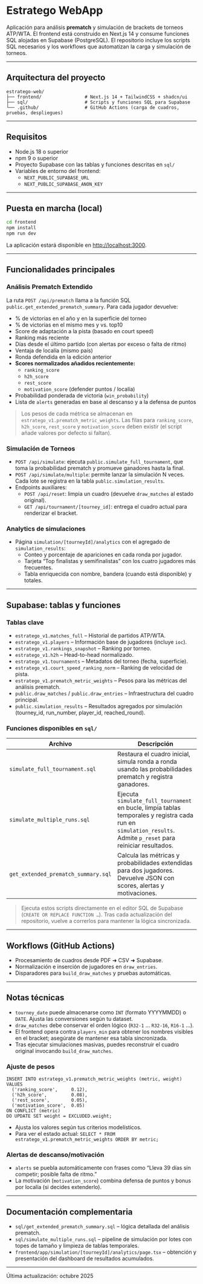 # Estratego WebApp

Aplicación para análisis **prematch** y simulación de brackets de torneos ATP/WTA. El frontend está construido en Next.js 14 y consume funciones SQL alojadas en Supabase (PostgreSQL). El repositorio incluye los scripts SQL necesarios y los workflows que automatizan la carga y simulación de torneos.

---

## Arquitectura del proyecto

```
estratego-web/
├── frontend/                # Next.js 14 + TailwindCSS + shadcn/ui
├── sql/                     # Scripts y funciones SQL para Supabase
└── .github/                 # GitHub Actions (carga de cuadros, pruebas, despliegues)
```

---

## Requisitos

- Node.js 18 o superior
- npm 9 o superior
- Proyecto Supabase con las tablas y funciones descritas en `sql/`
- Variables de entorno del frontend:
  - `NEXT_PUBLIC_SUPABASE_URL`
  - `NEXT_PUBLIC_SUPABASE_ANON_KEY`

---

## Puesta en marcha (local)

```bash
cd frontend
npm install
npm run dev
```

La aplicación estará disponible en [http://localhost:3000](http://localhost:3000).

---

## Funcionalidades principales

### Análisis Prematch Extendido

La ruta `POST /api/prematch` llama a la función SQL `public.get_extended_prematch_summary`. Para cada jugador devuelve:

- % de victorias en el año y en la superficie del torneo
- % de victorias en el mismo mes y vs. top10
- Score de adaptación a la pista (basado en court speed)
- Ranking más reciente
- Días desde el último partido (con alertas por exceso o falta de ritmo)
- Ventaja de localía (mismo país)
- Ronda defendida en la edición anterior
- **Scores normalizados añadidos recientemente:**
  - `ranking_score`
  - `h2h_score`
  - `rest_score`
  - `motivation_score` (defender puntos / localía)
- Probabilidad ponderada de victoria (`win_probability`)
- Lista de `alerts` generadas en base al descanso y a la defensa de puntos

> Los pesos de cada métrica se almacenan en `estratego_v1.prematch_metric_weights`. Las filas para `ranking_score`, `h2h_score`, `rest_score` y `motivation_score` deben existir (el script añade valores por defecto si faltan).

### Simulación de Torneos

- `POST /api/simulate`: ejecuta `public.simulate_full_tournament`, que toma la probabilidad prematch y promueve ganadores hasta la final.
- `POST /api/simulate/multiple`: permite lanzar la simulación N veces. Cada lote se registra en la tabla `public.simulation_results`.
- Endpoints auxiliares:
  - `POST /api/reset`: limpia un cuadro (devuelve `draw_matches` al estado original).
  - `GET /api/tournament/[tourney_id]`: entrega el cuadro actual para renderizar el bracket.

### Analytics de simulaciones

- Página `simulation/[tourneyId]/analytics` con el agregado de `simulation_results`:
  - Conteo y porcentaje de apariciones en cada ronda por jugador.
  - Tarjeta “Top finalistas y semifinalistas” con los cuatro jugadores más frecuentes.
  - Tabla enriquecida con nombre, bandera (cuando está disponible) y totales.

---

## Supabase: tablas y funciones

### Tablas clave

- `estratego_v1.matches_full` – Historial de partidos ATP/WTA.
- `estratego_v1.players` – Información base de jugadores (incluye `ioc`).
- `estratego_v1.rankings_snapshot` – Ranking por torneo.
- `estratego_v1.h2h` – Head-to-head normalizado.
- `estratego_v1.tournaments` – Metadatos del torneo (fecha, superficie).
- `estratego_v1.court_speed_ranking_norm` – Ranking de velocidad de pista.
- `estratego_v1.prematch_metric_weights` – Pesos para las métricas del análisis prematch.
- `public.draw_matches` / `public.draw_entries` – Infraestructura del cuadro principal.
- `public.simulation_results` – Resultados agregados por simulación (tourney_id, run_number, player_id, reached_round).

### Funciones disponibles en `sql/`

| Archivo | Descripción |
|---------|-------------|
| `simulate_full_tournament.sql` | Restaura el cuadro inicial, simula ronda a ronda usando las probabilidades prematch y registra ganadores. |
| `simulate_multiple_runs.sql` | Ejecuta `simulate_full_tournament` en bucle, limpia tablas temporales y registra cada run en `simulation_results`. Admite `p_reset` para reiniciar resultados. |
| `get_extended_prematch_summary.sql` | Calcula las métricas y probabilidades extendidas para dos jugadores. Devuelve JSON con scores, alertas y motivaciones. |

> Ejecuta estos scripts directamente en el editor SQL de Supabase (`CREATE OR REPLACE FUNCTION …`). Tras cada actualización del repositorio, vuelve a correrlos para mantener la lógica sincronizada.

---

## Workflows (GitHub Actions)

- Procesamiento de cuadros desde PDF ➜ CSV ➜ Supabase.
- Normalización e inserción de jugadores en `draw_entries`.
- Disparadores para `build_draw_matches` y pruebas automáticas.

---

## Notas técnicas

- `tourney_date` puede almacenarse como `INT` (formato YYYYMMDD) o `DATE`. Ajusta las conversiones según tu dataset.
- `draw_matches` debe conservar el orden lógico (`R32-1` … `R32-16`, `R16-1` …).
- El frontend opera contra `players_min` para obtener los nombres visibles en el bracket; asegúrate de mantener esa tabla sincronizada.
- Tras ejecutar simulaciones masivas, puedes reconstruir el cuadro original invocando `build_draw_matches`.

### Ajuste de pesos

```
INSERT INTO estratego_v1.prematch_metric_weights (metric, weight)
VALUES
  ('ranking_score',     0.12),
  ('h2h_score',         0.08),
  ('rest_score',        0.05),
  ('motivation_score',  0.05)
ON CONFLICT (metric)
DO UPDATE SET weight = EXCLUDED.weight;
```

- Ajusta los valores según tus criterios modelísticos.
- Para ver el estado actual: `SELECT * FROM estratego_v1.prematch_metric_weights ORDER BY metric;`

### Alertas de descanso/motivación

- `alerts` se puebla automáticamente con frases como “Lleva 39 días sin competir; posible falta de ritmo.”
- La motivación (`motivation_score`) combina defensa de puntos y bonus por localía (si decides extenderlo).

---

## Documentación complementaria

- `sql/get_extended_prematch_summary.sql` – lógica detallada del análisis prematch.
- `sql/simulate_multiple_runs.sql` – pipeline de simulación por lotes con topes de tamaño y limpieza de tablas temporales.
- `frontend/app/simulation/[tourneyId]/analytics/page.tsx` – obtención y presentación del dashboard de resultados acumulados.

---

Última actualización: octubre 2025
